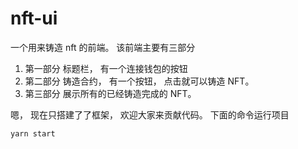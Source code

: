 # nft-ui 

一个用来铸造 nft 的前端。  该前端主要有三部分

1. 第一部分 标题栏，  有一个连接钱包的按钮
2. 第二部分 铸造合约， 有一个按钮， 点击就可以铸造 NFT。 
3. 第三部分 展示所有的已经铸造完成的 NFT。 


嗯， 现在只搭建了了框架， 欢迎大家来贡献代码。 下面的命令运行项目
```
yarn start 
```